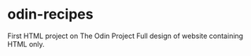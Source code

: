# odin-recipes
First HTML project on The Odin Project 
Full design of website containing HTML only.
